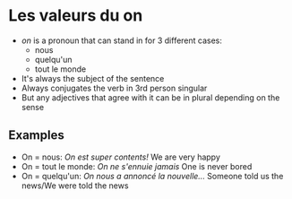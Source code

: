 # Les valeurs du on

- *on* is a pronoun that can stand in for 3 different cases:
    - nous
    - quelqu'un
    - tout le monde
- It's always the subject of the sentence
- Always conjugates the verb in 3rd person singular
- But any adjectives that agree with it can be in plural depending on the sense

## Examples

- On = nous: *On est super contents!* We are very happy
- On = tout le monde: *On ne s'ennuie jamais* One is never bored
- On = quelqu'un: *On nous a annoncé la nouvelle...* Someone told us the news/We were told the news